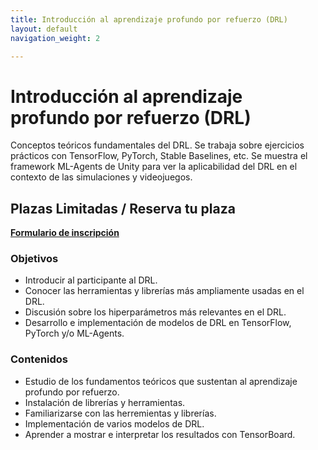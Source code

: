```yaml
---
title: Introducción al aprendizaje profundo por refuerzo (DRL)
layout: default
navigation_weight: 2

---
```


# Introducción al aprendizaje profundo por refuerzo (DRL)

Conceptos teóricos fundamentales del DRL. Se trabaja sobre ejercicios prácticos con TensorFlow, PyTorch, Stable Baselines, etc. Se muestra el framework ML-Agents  de Unity para ver la aplicabilidad del DRL en el contexto de las simulaciones y videojuegos.


## Plazas Limitadas / Reserva tu plaza
[**Formulario de inscripción**](https://forms.gle/LTZmEm6vzCd7Bkxq9)

### Objetivos
- Introducir al participante al DRL.
- Conocer las herramientas y librerías más ampliamente usadas en el DRL.
- Discusión sobre los hiperparámetros más relevantes en el DRL.
- Desarrollo e implementación de modelos de DRL en TensorFlow, PyTorch y/o ML-Agents.

### Contenidos
- Estudio de los fundamentos teóricos que sustentan al aprendizaje profundo por refuerzo.
- Instalación de librerías y herramientas.
- Familiarizarse con las herremientas y librerías.
- Implementación de varios modelos de DRL.
- Aprender a mostrar e interpretar los resultados con TensorBoard.



